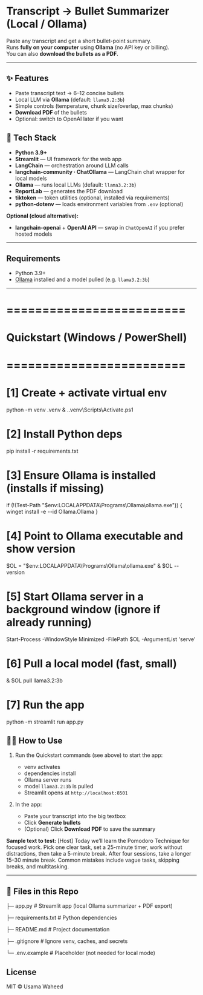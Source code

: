








# Transcript → Bullet Summarizer (Local / Ollama)

Paste any transcript and get a short bullet-point summary.  
Runs **fully on your computer** using **Ollama** (no API key or billing).  
You can also **download the bullets as a PDF**.

---

## ✨ Features
- Paste transcript text → 6–12 concise bullets
- Local LLM via **Ollama** (default: `llama3.2:3b`)
- Simple controls (temperature, chunk size/overlap, max chunks)
- **Download PDF** of the bullets
- Optional: switch to OpenAI later if you want

## 🧱 Tech Stack


- **Python 3.9+**
- **Streamlit** — UI framework for the web app
- **LangChain** — orchestration around LLM calls
- **langchain-community · ChatOllama** — LangChain chat wrapper for local models
- **Ollama** — runs local LLMs (default: `llama3.2:3b`)
- **ReportLab** — generates the PDF download
- **tiktoken** — token utilities (optional, installed via requirements)
- **python-dotenv** — loads environment variables from `.env` (optional)

**Optional (cloud alternative):**
- **langchain-openai** + **OpenAI API** — swap in `ChatOpenAI` if you prefer hosted models

---

## Requirements
- Python 3.9+
- [Ollama](https://ollama.com/) installed and a model pulled (e.g. `llama3.2:3b`)

---

# =========================
# Quickstart (Windows / PowerShell)
# =========================

# [1] Create + activate virtual env
python -m venv .venv
& .\.venv\Scripts\Activate.ps1

# [2] Install Python deps
pip install -r requirements.txt

# [3] Ensure Ollama is installed (installs if missing)
if (!(Test-Path "$env:LOCALAPPDATA\Programs\Ollama\ollama.exe")) {
  winget install -e --id Ollama.Ollama
}

# [4] Point to Ollama executable and show version
$OL = "$env:LOCALAPPDATA\Programs\Ollama\ollama.exe"
& $OL --version

# [5] Start Ollama server in a background window (ignore if already running)
Start-Process -WindowStyle Minimized -FilePath $OL -ArgumentList 'serve'

# [6] Pull a local model (fast, small)
& $OL pull llama3.2:3b

# [7] Run the app
python -m streamlit run app.py

## 🧑‍💻 How to Use

1. Run the Quickstart commands (see above) to start the app:
   - venv activates
   - dependencies install
   - Ollama server runs
   - model `llama3.2:3b` is pulled
   - Streamlit opens at `http://localhost:8501`

2. In the app:
   - Paste your transcript into the big textbox
   - Click **Generate bullets**
   - (Optional) Click **Download PDF** to save the summary

**Sample text to test:**
[Host] Today we’ll learn the Pomodoro Technique for focused work. Pick one clear task, set a 25-minute timer, work without distractions, then take a 5-minute break. After four sessions, take a longer 15–30 minute break. Common mistakes include vague tasks, skipping breaks, and multitasking.


---

## 📁 Files in this Repo

├─ app.py # Streamlit app (local Ollama summarizer + PDF export)

├─ requirements.txt # Python dependencies

├─ README.md # Project documentation

├─ .gitignore # Ignore venv, caches, and secrets


└─ .env.example # Placeholder (not needed for local mode)


## License
MIT © Usama Waheed


